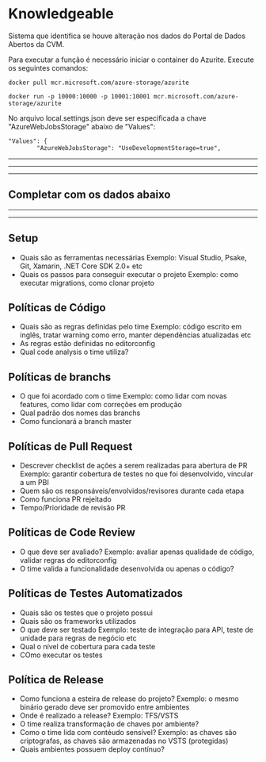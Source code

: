 # Knowledgeable

Sistema que identifica se houve alteração nos dados do Portal de Dados Abertos da CVM.


Para executar a função é necessário iniciar o container do Azurite.
Execute os seguintes comandos:

```
docker pull mcr.microsoft.com/azure-storage/azurite

docker run -p 10000:10000 -p 10001:10001 mcr.microsoft.com/azure-storage/azurite
```

No arquivo local.settings.json deve ser especificada a chave "AzureWebJobsStorage" abaixo de "Values":

```
"Values": {
        "AzureWebJobsStorage": "UseDevelopmentStorage=true",
```

        
---
---
---
Completar com os dados abaixo
---
---
---


## Setup

* Quais são as ferramentas necessárias
    Exemplo: Visual Studio, Psake, Git, Xamarin, .NET Core SDK 2.0+ etc
* Quais os passos para conseguir executar o projeto
    Exemplo: como executar migrations, como clonar projeto

## Políticas de Código 

* Quais são as regras definidas pelo time
    Exemplo: código escrito em inglês, tratar warning como erro, manter dependências atualizadas etc 
* As regras estão definidas no editorconfig
* Qual code analysis o time utiliza?

## Políticas de branchs

* O que foi acordado com o time
    Exemplo: como lidar com novas features, como lidar com correções em produção
* Qual padrão dos nomes das branchs
* Como funcionará a branch master

## Políticas de Pull Request

* Descrever checklist de ações a serem realizadas para abertura de PR
    Exemplo: garantir cobertura de testes no que foi desenvolvido, vincular a um PBI
* Quem são os responsáveis/envolvidos/revisores durante cada etapa
* Como funciona PR rejeitado
* Tempo/Prioridade de revisão PR

## Políticas de Code Review

* O que deve ser avaliado?
    Exemplo: avaliar apenas qualidade de código, validar regras do editorconfig
* O time valida a funcionalidade desenvolvida ou apenas o código?

## Políticas de Testes Automatizados

* Quais são os testes que o projeto possui
* Quais são os frameworks utilizados
* O que deve ser testado
    Exemplo: teste de integração para API, teste de unidade para regras de negócio etc
* Qual o nível de cobertura para cada teste
* COmo executar os testes

## Política de Release

* Como funciona a esteira de release do projeto?
    Exemplo: o mesmo binário gerado deve ser promovido entre ambientes
* Onde é realizado a release? 
    Exemplo: TFS/VSTS
* O time realiza transformação de chaves por ambiente?
* Como o time lida com contéudo sensível?
    Exemplo: as chaves são criptografas, as chaves são armazenadas no VSTS (protegidas)
* Quais ambientes possuem deploy contínuo?

